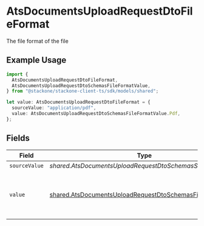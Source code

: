 # AtsDocumentsUploadRequestDtoFileFormat

The file format of the file

## Example Usage

```typescript
import {
  AtsDocumentsUploadRequestDtoFileFormat,
  AtsDocumentsUploadRequestDtoSchemasFileFormatValue,
} from "@stackone/stackone-client-ts/sdk/models/shared";

let value: AtsDocumentsUploadRequestDtoFileFormat = {
  sourceValue: "application/pdf",
  value: AtsDocumentsUploadRequestDtoSchemasFileFormatValue.Pdf,
};
```

## Fields

| Field                                                                                                                                         | Type                                                                                                                                          | Required                                                                                                                                      | Description                                                                                                                                   | Example                                                                                                                                       |
| --------------------------------------------------------------------------------------------------------------------------------------------- | --------------------------------------------------------------------------------------------------------------------------------------------- | --------------------------------------------------------------------------------------------------------------------------------------------- | --------------------------------------------------------------------------------------------------------------------------------------------- | --------------------------------------------------------------------------------------------------------------------------------------------- |
| `sourceValue`                                                                                                                                 | *shared.AtsDocumentsUploadRequestDtoSchemasSourceValue*                                                                                       | :heavy_minus_sign:                                                                                                                            | N/A                                                                                                                                           | application/pdf                                                                                                                               |
| `value`                                                                                                                                       | [shared.AtsDocumentsUploadRequestDtoSchemasFileFormatValue](../../../sdk/models/shared/atsdocumentsuploadrequestdtoschemasfileformatvalue.md) | :heavy_minus_sign:                                                                                                                            | The file format of the file, expressed as a file extension                                                                                    | pdf                                                                                                                                           |